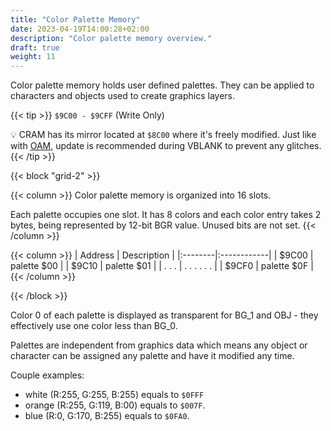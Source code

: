 ```yaml
---
title: "Color Palette Memory"
date: 2023-04-19T14:00:28+02:00
description: "Color palette memory overview."
draft: true
weight: 11
---
```


Color palette memory holds user defined palettes. They can be applied to characters and objects used to create graphics layers.

<!--more-->

{{< tip >}}
`$9C00 - $9CFF` (Write Only)

:bulb: CRAM has its mirror located at `$8C00` where it's freely modified. Just like with [OAM](../object_memory/), update is recommended during VBLANK to prevent any glitches.
{{< /tip >}}

{{< block "grid-2" >}}

{{< column >}}
Color palette memory is organized into 16 slots.

Each palette occupies one slot. It has 8 colors and each color entry takes 2 bytes, being represented by 12-bit BGR value. Unused bits are not set. 
{{< /column >}}

{{< column >}}
| Address | Description |
|:--------|:------------|
| $9C00   | palette $00 |
| $9C10   | palette $01 |
| . . .   | . . . . . . |
| $9CF0   | palette $0F |
{{< /column >}}

{{< /block >}}

Color 0 of each palette is displayed as transparent for BG_1 and OBJ - they effectively use one color less than BG_0.

Palettes are independent from graphics data which means any object or character can be assigned any palette and have it modified any time.

Couple examples:
- white (R:255, G:255, B:255) equals to `$0FFF`
- orange (R:255, G:119, B:00) equals to `$007F`.
- blue (R:0, G:170, B:255) equals to `$0FA0`.
